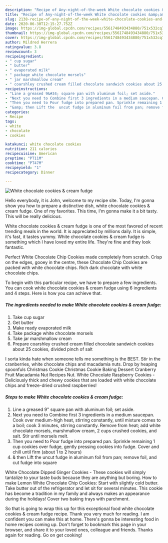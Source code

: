 ```yaml
---
description: "Recipe of Any-night-of-the-week White chocolate cookies &amp;amp; cream fudge"
title: "Recipe of Any-night-of-the-week White chocolate cookies &amp;amp; cream fudge"
slug: 2138-recipe-of-any-night-of-the-week-white-chocolate-cookies-and-amp-cream-fudge
date: 2020-06-30T12:15:27.752Z
image: https://img-global.cpcdn.com/recipes/5561748493434880/751x532cq70/white-chocolate-cookies-cream-fudge-recipe-main-photo.jpg
thumbnail: https://img-global.cpcdn.com/recipes/5561748493434880/751x532cq70/white-chocolate-cookies-cream-fudge-recipe-main-photo.jpg
cover: https://img-global.cpcdn.com/recipes/5561748493434880/751x532cq70/white-chocolate-cookies-cream-fudge-recipe-main-photo.jpg
author: Mildred Herrera
ratingvalue: 3.8
reviewcount: 3
recipeingredient:
- " cup sugar"
- " butter"
- " evaporated milk"
- " package white chocolate morsels"
- " jar marshmallow cream"
- " coarshley crushed cream filled chocolate sandwich cookies about 25 cookies divided pinch of salt"
recipeinstructions:
- "Line a greased 9&#34; square pan with aluminum foil; set aside."
- "Next you need to Combine first 3 ingredients in a medium saucepan. Cook over medium-high heat, stirring constantly, until mixture comes to a boil; cook 3 minutes, stirring constantly. Remove from heat; add white chocolate morsels, marshmallow cream, 2 cups crushed cookies, and salt. Stir until morsels melt."
- "Then you need to Pour fudge into prepared pan. Sprinkle remaining 1 cup cookies over fudge, gently pressing cookies into fudge. Cover and chill until firm (about 1 to 2 hours)"
- "&amp; then Lift the  uncut fudge in aluminum foil from pan; remove foil, and cut fudge into square"
categories:
- Recipe
tags:
- white
- chocolate
- cookies

katakunci: white chocolate cookies 
nutrition: 211 calories
recipecuisine: American
preptime: "PT11M"
cooktime: "PT47M"
recipeyield: "1"
recipecategory: Dinner

---
```



![White chocolate cookies &amp; cream fudge](https://img-global.cpcdn.com/recipes/5561748493434880/751x532cq70/white-chocolate-cookies-cream-fudge-recipe-main-photo.jpg)

Hello everybody, it is John, welcome to my recipe site. Today, I'm gonna show you how to prepare a distinctive dish, white chocolate cookies &amp; cream fudge. One of my favorites. This time, I'm gonna make it a bit tasty. This will be really delicious.

White chocolate cookies &amp; cream fudge is one of the most favored of recent trending meals in the world. It is appreciated by millions daily. It is simple, it's fast, it tastes yummy. White chocolate cookies &amp; cream fudge is something which I have loved my entire life. They're fine and they look fantastic.

Perfect White Chocolate Chip Cookies made completely from scratch. Crisp on the edges, gooey in the centre, these Chocolate Chip Cookies are packed with white chocolate chips. Rich dark chocolate with white chocolate chips.


To begin with this particular recipe, we have to prepare a few ingredients. You can cook white chocolate cookies &amp; cream fudge using 6 ingredients and 4 steps. Here is how you can achieve that.

<!--inarticleads1-->

##### The ingredients needed to make White chocolate cookies &amp; cream fudge:

1. Take  cup sugar
1. Get  butter
1. Make ready  evaporated milk
1. Take  package white chocolate morsels
1. Take  jar marshmallow cream
1. Prepare  coarshley crushed cream filled chocolate sandwich cookies about 25 cookies, divided pinch of salt


I sorta kinda hate when someone tells me something is the BEST. Stir in the cranberries, white chocolate chips and macadamia nuts. Drop by heaping spoonfuls Christmas Cookie Christmas Cookie Baking Dessert Cranberry Fruit Macadamia Nut Recipes Nut. White Chocolate Raspberry Cookies - Deliciously thick and chewy cookies that are loaded with white chocolate chips and freeze-dried crushed raspberries! 

<!--inarticleads2-->

##### Steps to make White chocolate cookies &amp; cream fudge:

1. Line a greased 9&#34; square pan with aluminum foil; set aside.
1. Next you need to Combine first 3 ingredients in a medium saucepan. Cook over medium-high heat, stirring constantly, until mixture comes to a boil; cook 3 minutes, stirring constantly. Remove from heat; add white chocolate morsels, marshmallow cream, 2 cups crushed cookies, and salt. Stir until morsels melt.
1. Then you need to Pour fudge into prepared pan. Sprinkle remaining 1 cup cookies over fudge, gently pressing cookies into fudge. Cover and chill until firm (about 1 to 2 hours)
1. &amp; then Lift the  uncut fudge in aluminum foil from pan; remove foil, and cut fudge into square


White Chocolate Dipped Ginger Cookies - These cookies will simply tantalize to your taste buds because they are anything but boring. How to make Lemon White Chocolate Chip Cookies: Start with slightly cold butter. Take butter out of the refrigerator and let sit for several minutes. This cookie has become a tradition in my family and always makes an appearance during the holidays! Cover two baking trays with parchment. 

So that is going to wrap this up for this exceptional food white chocolate cookies &amp; cream fudge recipe. Thank you very much for reading. I am confident you can make this at home. There's gonna be interesting food in home recipes coming up. Don't forget to bookmark this page in your browser, and share it to your loved ones, colleague and friends. Thanks again for reading. Go on get cooking!
